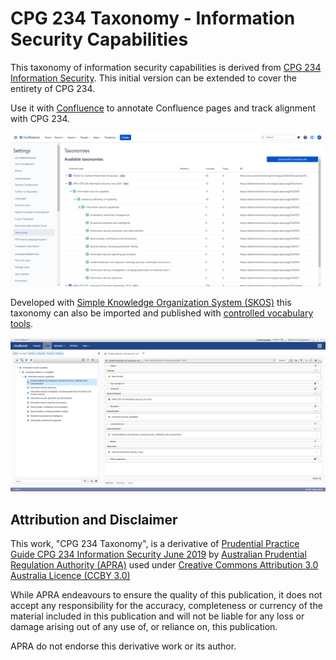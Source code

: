 # CPG 234 Taxonomy - Information Security Capabilities

This taxonomy of information security capabilities is derived from [CPG 234 Information Security](https://www.apra.gov.au/information-security). This initial version can be extended to cover the entirety of CPG 234.

Use it with [Confluence](https://www.atlassian.com/software/confluence) to annotate Confluence pages and track alignment with CPG 234.

![CPG 234 in Confluence Semantics](cpg234-confluence.png "CPG 234 in Confluence Semantics")

Developed with [Simple Knowledge Organization System (SKOS)](https://www.w3.org/2004/02/skos/) this taxonomy can also be imported and published with [controlled vocabulary tools](https://github.com/gbv/bartoc.org/wiki/Software-for-controlled-vocabularies).

![CPG 234 in VocBench](cpg234-vocbench.png "CPG 234 in VocBench")

## Attribution and Disclaimer

This work, "CPG 234 Taxonomy", is a derivative of [Prudential Practice Guide CPG 234 Information Security June 2019](https://www.apra.gov.au/information-security) by [Australian Prudential Regulation Authority (APRA)](https://www.apra.gov.au/) used under [Creative Commons Attribution 3.0 Australia Licence (CCBY 3.0)](www.creativecommons.org/licenses/by/3.0/au/)

While APRA endeavours to ensure the quality of this publication, it does not accept any 
responsibility for the accuracy, completeness or currency of the material included in this 
publication and will not be liable for any loss or damage arising out of any use of, or 
reliance on, this publication.

APRA do not endorse this derivative work or its author.